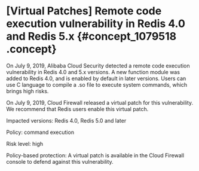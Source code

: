 # \[Virtual Patches\] Remote code execution vulnerability in Redis 4.0 and Redis 5.x {#concept_1079518 .concept}

On July 9, 2019, Alibaba Cloud Security detected a remote code execution vulnerability in Redis 4.0 and 5.x versions. A new function module was added to Redis 4.0, and is enabled by default in later versions. Users can use C language to compile a .so file to execute system commands, which brings high risks.

On July 9, 2019, Cloud Firewall released a virtual patch for this vulnerability. We recommend that Redis users enable this virtual patch.

Impacted versions: Redis 4.0, Redis 5.0 and later

Policy: command execution

Risk level: high

Policy-based protection: A virtual patch is available in the Cloud Firewall console to defend against this vulnerability.

